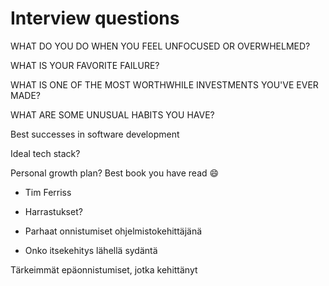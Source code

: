 # Interview questions

WHAT DO YOU DO WHEN YOU FEEL UNFOCUSED OR OVERWHELMED?

WHAT IS YOUR FAVORITE FAILURE?

WHAT IS ONE OF THE MOST WORTHWHILE INVESTMENTS YOU'VE EVER MADE?

WHAT ARE SOME UNUSUAL HABITS YOU HAVE?

Best successes in software development

Ideal tech stack?

Personal growth plan?
Best book you have read :smile:

* Tim Ferriss

* Harrastukset?

* Parhaat onnistumiset ohjelmistokehittäjänä

* Onko itsekehitys lähellä sydäntä

Tärkeimmät epäonnistumiset, jotka kehittänyt
